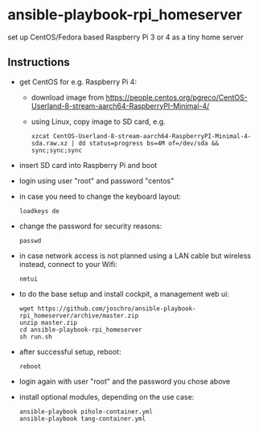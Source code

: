 # ansible-playbook-rpi_homeserver
set up CentOS/Fedora based Raspberry Pi 3 or 4 as a tiny home server

Instructions
------------
* get CentOS for e.g. Raspberry Pi 4:

  * download image from https://people.centos.org/pgreco/CentOS-Userland-8-stream-aarch64-RaspberryPI-Minimal-4/

  * using Linux, copy image to SD card, e.g.

    `xzcat CentOS-Userland-8-stream-aarch64-RaspberryPI-Minimal-4-sda.raw.xz | dd status=progress bs=4M of=/dev/sda && sync;sync;sync`

* insert SD card into Raspberry Pi and boot

* login using user "root" and password "centos"
  
* in case you need to change the keyboard layout:
  ```
  loadkeys de
  ```

* change the password for security reasons:
  ```
  passwd
  ```

* in case network access is not planned using a LAN cable but wireless instead, connect to your Wifi:
  ```
  nmtui
  ```

* to do the base setup and install cockpit, a management web ui:
  ```
  wget https://github.com/joschro/ansible-playbook-rpi_homeserver/archive/master.zip
  unzip master.zip
  cd ansible-playbook-rpi_homeserver
  sh run.sh
  ```

* after successful setup, reboot:
  ```
  reboot
  ```

* login again with user "root" and the password you chose above

* install optional modules, depending on the use case:
  ```
  ansible-playbook pihole-container.yml
  ansible-playbook tang-container.yml
  ```
